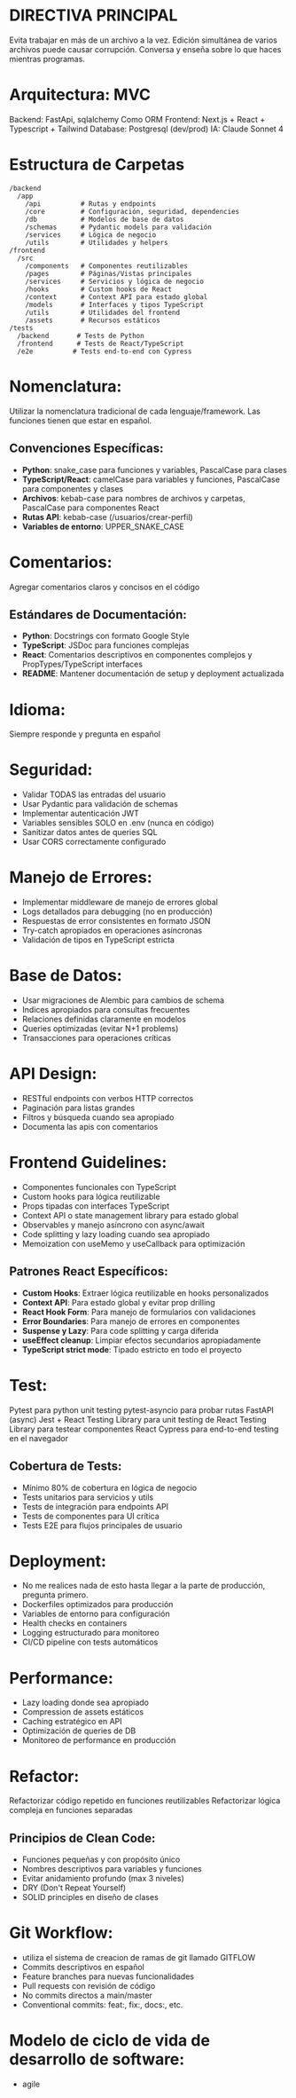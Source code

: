 # DIRECTIVA PRINCIPAL
Evita trabajar en más de un archivo a la vez.
Edición simultánea de varios archivos puede causar corrupción.
Conversa y enseña sobre lo que haces mientras programas.

# Arquitectura: MVC
Backend: FastApi, sqlalchemy Como ORM
Frontend: Next.js + React + Typescript + Tailwind
Database: Postgresql (dev/prod)
IA: Claude Sonnet 4

# Estructura de Carpetas
```
/backend
  /app
    /api          # Rutas y endpoints
    /core         # Configuración, seguridad, dependencies
    /db           # Modelos de base de datos
    /schemas      # Pydantic models para validación
    /services     # Lógica de negocio
    /utils        # Utilidades y helpers
/frontend
  /src
    /components   # Componentes reutilizables
    /pages        # Páginas/Vistas principales
    /services     # Servicios y lógica de negocio
    /hooks        # Custom hooks de React
    /context      # Context API para estado global
    /models       # Interfaces y tipos TypeScript
    /utils        # Utilidades del frontend
    /assets       # Recursos estáticos
/tests
  /backend       # Tests de Python
  /frontend      # Tests de React/TypeScript
  /e2e          # Tests end-to-end con Cypress
```

# Nomenclatura:
Utilizar la nomenclatura tradicional de cada lenguaje/framework. Las funciones tienen que estar en español.

## Convenciones Específicas:
- **Python**: snake_case para funciones y variables, PascalCase para clases
- **TypeScript/React**: camelCase para variables y funciones, PascalCase para componentes y clases
- **Archivos**: kebab-case para nombres de archivos y carpetas, PascalCase para componentes React
- **Rutas API**: kebab-case (/usuarios/crear-perfil)
- **Variables de entorno**: UPPER_SNAKE_CASE

# Comentarios:
Agregar comentarios claros y concisos en el código

## Estándares de Documentación:
- **Python**: Docstrings con formato Google Style
- **TypeScript**: JSDoc para funciones complejas
- **React**: Comentarios descriptivos en componentes complejos y PropTypes/TypeScript interfaces
- **README**: Mantener documentación de setup y deployment actualizada

# Idioma: 
Siempre responde y pregunta en español

# Seguridad:
- Validar TODAS las entradas del usuario
- Usar Pydantic para validación de schemas
- Implementar autenticación JWT
- Variables sensibles SOLO en .env (nunca en código)
- Sanitizar datos antes de queries SQL
- Usar CORS correctamente configurado

# Manejo de Errores:
- Implementar middleware de manejo de errores global
- Logs detallados para debugging (no en producción)
- Respuestas de error consistentes en formato JSON
- Try-catch apropiados en operaciones asíncronas
- Validación de tipos en TypeScript estricta

# Base de Datos:
- Usar migraciones de Alembic para cambios de schema
- Indices apropiados para consultas frecuentes
- Relaciones definidas claramente en modelos
- Queries optimizadas (evitar N+1 problems)
- Transacciones para operaciones críticas

# API Design:
- RESTful endpoints con verbos HTTP correctos
- Paginación para listas grandes
- Filtros y búsqueda cuando sea apropiado
- Documenta las apis con comentarios

# Frontend Guidelines:
- Componentes funcionales con TypeScript
- Custom hooks para lógica reutilizable
- Props tipadas con interfaces TypeScript
- Context API o state management library para estado global
- Observables y manejo asíncrono con async/await
- Code splitting y lazy loading cuando sea apropiado
- Memoization con useMemo y useCallback para optimización

## Patrones React Específicos:
- **Custom Hooks**: Extraer lógica reutilizable en hooks personalizados
- **Context API**: Para estado global y evitar prop drilling
- **React Hook Form**: Para manejo de formularios con validaciones
- **Error Boundaries**: Para manejo de errores en componentes
- **Suspense y Lazy**: Para code splitting y carga diferida
- **useEffect cleanup**: Limpiar efectos secundarios apropiadamente
- **TypeScript strict mode**: Tipado estricto en todo el proyecto

# Test:
Pytest para python unit testing
pytest-asyncio para probar rutas FastAPI (async)
Jest + React Testing Library para unit testing de React
Testing Library para testear componentes React
Cypress para end-to-end testing en el navegador

## Cobertura de Tests:
- Mínimo 80% de cobertura en lógica de negocio
- Tests unitarios para servicios y utils
- Tests de integración para endpoints API
- Tests de componentes para UI crítica
- Tests E2E para flujos principales de usuario

# Deployment:
- No me realices nada de esto hasta llegar a la parte de producción, pregunta primero.
- Dockerfiles optimizados para producción
- Variables de entorno para configuración
- Health checks en containers
- Logging estructurado para monitoreo
- CI/CD pipeline con tests automáticos

# Performance:
- Lazy loading donde sea apropiado
- Compression de assets estáticos
- Caching estratégico en API
- Optimización de queries de DB
- Monitoreo de performance en producción

# Refactor:
Refactorizar código repetido en funciones reutilizables
Refactorizar lógica compleja en funciones separadas

## Principios de Clean Code:
- Funciones pequeñas y con propósito único
- Nombres descriptivos para variables y funciones
- Evitar anidamiento profundo (max 3 niveles)
- DRY (Don't Repeat Yourself)
- SOLID principles en diseño de clases

# Git Workflow:
- utiliza el sistema de creacion de ramas de git llamado GITFLOW
- Commits descriptivos en español
- Feature branches para nuevas funcionalidades
- Pull requests con revisión de código
- No commits directos a main/master
- Conventional commits: feat:, fix:, docs:, etc.

# Modelo de ciclo de vida de desarrollo de software: 
- agile